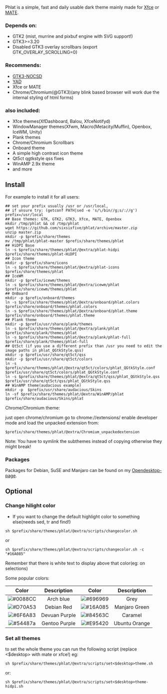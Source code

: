 Phlat is a simple, fast and daily usable dark theme mainly made for [Xfce](https://xfce.org) or [MATE](https://mate-desktop.org).

### Depends on: 

* GTK2 (mist, murrine and pixbuf engine with SVG support!)
* GTK3>=3.20
* Disabled GTK3 overlay scrollbars (export GTK_OVERLAY_SCROLLING=0)

### Recommends: 

* [GTK3-NOCSD](https://github.com/PCMan/gtk3-nocsd)
* [YAD](https://sourceforge.net/projects/yad-dialog)
* Xfce or MATE
* Chrome/Chromium(@GTK3)(any blink based browser will work due the internal styling of html forms)

### also included: 

* Xfce themes(XfDashboard, Balou, XfceNotifyd)
* WindowManager themes(Xfwm, Macro(Metacity/Muffin), Openbox, IceWM, Unity)
* Plank themes
* Chrome/Chromium Scrollbars
* Onboard theme
* A simple high contrast icon theme
* Qt5ct qgtkstyle qss fixes
* WinAMP 2.9x theme
* and more

## Install

For example to install it for all users:

```
## set your prefix usually /usr or /usr/local, 
## if unsure try: (getconf PATH|sed -e 's/\/bin//g;s/://g') 
prefix=/usr/local
## Base themes: GTK, GTK2, GTK3, Xfce, MATE, Openbox
mkdir /tmp/phlat && cd /tmp/phlat
wget https://github.com/sixsixfive/phlat/archive/master.zip
unzip master.zip
mkdir -p $prefix/share/themes
mv /tmp/phlat/phlat-master $prefix/share/themes/phlat
## HiDPI Base
ln -s $prefix/share/themes/phlat/@extra/phlat-hidpi $prefix/share/themes/phlat-HiDPI
## Icon theme
mkdir -p $prefix/share/icons
ln -s $prefix/share/themes/phlat/@extra/phlat-icons $prefix/share/themes/phlat
## IceWM
mkdir -p $prefix/icewm/themes
ln -s $prefix/share/themes/phlat/@extra/icewm/phlat $prefix/share/icewm/themes/phlat
## OnBoard
mkdir -p $prefix/onboard/themes
ln -s $prefix/share/themes/phlat/@extra/onboard/phlat.colors $prefix/share/onboard/themes/phlat.colors
ln -s $prefix/share/themes/phlat/@extra/onboard/phlat.theme $prefix/share/onboard/themes/phlat.theme
## Plank theme
mkdir -p $prefix/usr/share/plank/themes
ln -s $prefix/share/themes/phlat/@extra/plank/phlat $prefix/share/plank/themes/phlat
ln -s $prefix/share/themes/phlat/@extra/plank/phlat-full $prefix/share/plank/themes/phlat-full
## Qt5ct (if you use a different prefix than /usr you need to edit the image paths in phlat_QGtkStyle.qss)
mkdir -p $prefix/usr/share/qt5ct/qss
mkdir -p $prefix/usr/share/qt5ct/colors
ln -s $prefix/share/themes/phlat/@extra/qt5ct/colors/phlat_QGtkStyle.conf $prefix/usr/share/qt5ct/colors/phlat_QGtkStyle.conf
ln -s $prefix/share/themes/phlat/@extra/qt5ct/qss/phlat_QGtkStyle.qss $prefix/usr/share/qt5ct/qss/phlat_QGtkStyle.qss
## WinAMP theme(audacious example)
mkdir -p  $prefix/usr/share/audacious/Skins
ln -sf $prefix/share/themes/phlat/@extra/WinAMP/phlat $prefix/share/audacious/Skins/phlat
```
Chrome/Chromium theme:

just open chrome/chromium go to chrome://extensions/ enable developer mode and load the unpacked extension from:

```
$prefix/share/themes/phlat/@extra/Chromium_unpackedextension
```

Note: You have to symlink the subthemes instead of copying otherwise they might break!

### Packages

Packages for Debian, SuSE and Manjaro can be found on my [Opendesktop-page](https://www.opendesktop.org/s/XFCE/p/1175851/#files-panel).

## Optional

### Change hilight color

- If you want to change the default highlight color to something else(needs sed, tr and find!)

```
sh $prefix/share/themes/phlat/@extra/scripts/changecolor.sh 
```

or 

```
sh $prefix/share/themes/phlat/@extra/scripts/changecolor.sh -c "#16A085"
```

Remember that there is white text to display above that color(eg: on selections)

Some popular colors:

| Color | Description | Color | Description |
| :---: | :---: | :---: | :---: |
| ![#0088CC](https://placehold.it/150x80/0088CC/f1f2f2?text=0088CC) | Arch blue | ![#696969](https://placehold.it/150x80/696969/f1f2f2?text=696969) | Grey |
| ![#D70A53](https://placehold.it/150x80/D70A53/f1f2f2?text=D70A53) | Debian Red | ![#16A085](https://placehold.it/150x80/16A085/f1f2f2?text=16A085) | Manjaro Green |
| ![#6F6A83](https://placehold.it/150x80/6F6A83/f1f2f2?text=6F6A83) | Devuan Purple | ![#84563C](https://placehold.it/150x80/84563C/f1f2f2?text=84563C) | Caramel |
| ![#54487a](https://placehold.it/150x80/54487a/f1f2f2?text=54487A) | Gentoo Purple | ![#E95420](https://placehold.it/150x80/E95420/f1f2f2?text=E95420) | Ubuntu Orange |

### Set all themes

to set the whole theme you can run the following script (replace <$desktop> with mate or xfce!) eg:


```
sh $prefix/share/themes/phlat/@extra/scripts/set<$desktop>theme.sh
```

or:

```
sh $prefix/share/themes/phlat/@extra/scripts/set<$desktop>theme-hidpi.sh
```

